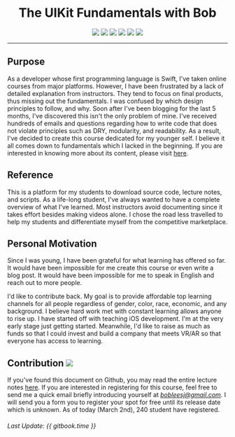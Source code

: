 
<div align="center" font-size="20">
<strong><h1>The UIKit Fundamentals with Bob</h1></strong>
</div>

<p align="center">
 <a><img src="https://img.shields.io/badge/Langauge-Swift_3-orange.svg?style=flat"></a>
 <a><img src="https://img.shields.io/badge/iOS-10-0072B4.svg?style=flat"></a>
<a><img src="https://img.shields.io/badge/Author-Bob Lee-CE1312.svg"</a> <a href="https://twitter.com/bobleesj"><img src="https://img.shields.io/badge/Twitter-Follow-55ACEE.svg"></a> <a href="https://linkedin.com/in/bobleesj"><img src= "https://img.shields.io/badge/LinkedIn-Connect-0077B5.svg"></a>
<a href="https://medium.com/@bobleesj"><img src="https://img.shields.io/badge/Medium-Blog-00AB6C.svg"/></a>
</p>
<hr>


## Purpose
As a developer whose first programming language is Swift, I've taken online courses from major platforms. However, I have been frustrated by a lack of detailed explanation from instructors. They tend to focus on final products, thus missing out the fundamentals. I was confused by which design principles to follow, and why. Soon after I've been blogging for the last 5 months, I've discovered this isn't the only problem of mine. I've received hundreds of emails and questions regarding how to write code that does not violate principles such as DRY, modularity, and readability. As a result, I've decided to create this course dedicated for my younger self. I believe it all comes down to fundamentals which I lacked in the beginning. If you are interested in knowing more about its content, please visit [here](0000/0002_Course_Overview.md).


## Reference
This is a platform for my students to download source code, lecture notes, and scripts. As a life-long student, I've always wanted to have a complete overview of what I've learned. Most instructors avoid documenting since it takes effort besides making videos alone. I chose the road less travelled to help my students and differentiate myself from the competitive marketplace.


## Personal Motivation
Since I was young, I have been grateful for what learning has offered so far. It would have been impossible for me create this course or even write a blog post. It would have been impossible for me to speak in English and reach out to more people.

I'd like to contribute back. My goal is to provide affordable top learning channels for all people regardless of gender, color, race, economic, and any background. I believe hard work met with constant learning allows anyone to rise up. I have started off with teaching iOS development. I'm at the very early stage just getting started. Meanwhile, I'd like to raise as much as funds so that I could invest and build a company that meets VR/AR so that everyone has access to learning.


## Contribution [![](https://img.shields.io/badge/contributions-welcome-brightgreen.svg?style=flat)](https://github.com/dwyl/esta/issues)

If you've found this document on Github, you may read the entire lecture notes [here](https://bobleesj.gitbooks.io/udemy_uikit_fundamentals_notes/content/). If you are interested in registering for this course, feel free to send me a quick email briefly introducing yourself at *bobleesj@gmail.com*. I will send you a form you to register your spot for free until its release date which is unknown. As of today (March 2nd), 240 student have registered.


###### Last Update: {{ gitbook.time }}
